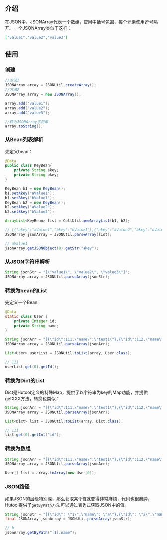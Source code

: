 ## 介绍

在JSON中，JSONArray代表一个数组，使用中括号包围，每个元素使用逗号隔开。一个JSONArray类似于这样：
```json
["value1","value2","value3"]
```

## 使用

### 创建

```java
//方法1
JSONArray array = JSONUtil.createArray();
//方法2
JSONArray array = new JSONArray();

array.add("value1");
array.add("value2");
array.add("value3");

//转为JSONArray字符串
array.toString();
```

### 从Bean列表解析

先定义bean：

```java
@Data
public class KeyBean{
	private String akey;
	private String bkey;
}
```

```java
KeyBean b1 = new KeyBean();
b1.setAkey("aValue1");
b1.setBkey("bValue1");
KeyBean b2 = new KeyBean();
b2.setAkey("aValue2");
b2.setBkey("bValue2");

ArrayList<KeyBean> list = CollUtil.newArrayList(b1, b2);

// [{"akey":"aValue1","bkey":"bValue1"},{"akey":"aValue2","bkey":"bValue2"}]
JSONArray jsonArray = JSONUtil.parseArray(list);

// aValue1
jsonArray.getJSONObject(0).getStr("akey");
```

### 从JSON字符串解析

```java
String jsonStr = "[\"value1\", \"value2\", \"value3\"]";
JSONArray array = JSONUtil.parseArray(jsonStr);
```

### 转换为bean的List

先定义一个Bean

```java
@Data
static class User {
	private Integer id;
	private String name;
}
```

```java
String jsonArr = "[{\"id\":111,\"name\":\"test1\"},{\"id\":112,\"name\":\"test2\"}]";
JSONArray array = JSONUtil.parseArray(jsonArr);

List<User> userList = JSONUtil.toList(array, User.class);

// 111
userList.get(0).getId();
```

### 转换为Dict的List

Dict是Hutool定义的特殊Map，提供了以字符串为key的Map功能，并提供getXXX方法，转换也类似：

```java
String jsonArr = "[{\"id\":111,\"name\":\"test1\"},{\"id\":112,\"name\":\"test2\"}]";
JSONArray array = JSONUtil.parseArray(jsonArr);

List<Dict> list = JSONUtil.toList(array, Dict.class);

// 111
list.get(0).getInt("id");
```

### 转换为数组

```java
String jsonArr = "[{\"id\":111,\"name\":\"test1\"},{\"id\":112,\"name\":\"test2\"}]";
JSONArray array = JSONUtil.parseArray(jsonArr);

User[] list = array.toArray(new User[0]);
```

### JSON路径

如果JSON的层级特别深，那么获取某个值就变得非常麻烦，代码也很臃肿，Hutool提供了`getByPath`方法可以通过表达式获取JSON中的值。

```java
String jsonStr = "[{\"id\": \"1\",\"name\": \"a\"},{\"id\": \"2\",\"name\": \"b\"}]";
final JSONArray jsonArray = JSONUtil.parseArray(jsonStr);

// b
jsonArray.getByPath("[1].name");
```